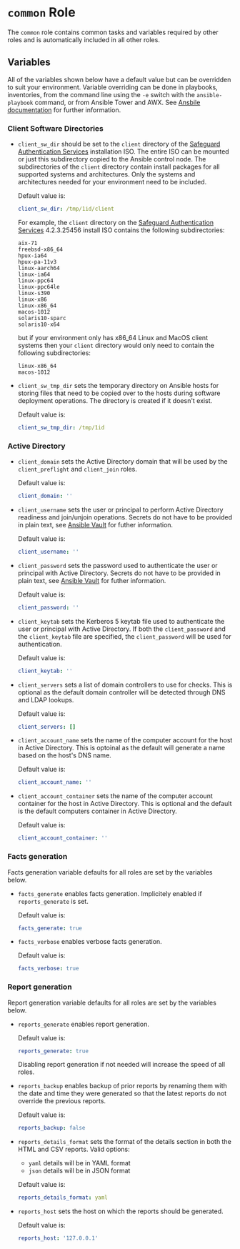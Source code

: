 # `common` Role

The `common` role contains common tasks and variables required by other roles and is automatically included in all other roles.  

## Variables

All of the variables shown below have a default value but can be overridden to suit your environment.  Variable overriding can be done in playbooks, inventories, from the command line using the `-e` switch with the `ansible-playbook` command, or from Ansible Tower and AWX.  See [Ansbile documentation](https://docs.ansible.com/ansible/latest/user_guide/playbooks_variables.html) for further information. 

### Client Software Directories

* `client_sw_dir` should be set to the `client` directory of the [Safeguard Authentication Services](https://www.oneidentity.com/products/authentication-services/) installation ISO.  The entire ISO can be mounted or just this subdirectory copied to the Ansible control node.  The subdirectories of the `client` directory contain install packages for all supported systems and architectures.  Only the systems and architectures needed for your environment need to be included.   

    Default value is: 
    ```yaml
    client_sw_dir: /tmp/1id/client
    ```

    For example, the `client` directory on the [Safeguard Authentication Services](https://www.oneidentity.com/products/authentication-services/) 4.2.3.25456 install ISO contains the following subdirectories:

    ```
    aix-71
    freebsd-x86_64
    hpux-ia64
    hpux-pa-11v3
    linux-aarch64
    linux-ia64
    linux-ppc64
    linux-ppc64le
    linux-s390
    linux-x86
    linux-x86_64
    macos-1012
    solaris10-sparc
    solaris10-x64
    ``` 

    but if your environment only has x86_64 Linux and MacOS client systems then your `client` directory would only need to contain the following subdirectories:

    ```
    linux-x86_64
    macos-1012
    ```

* `client_sw_tmp_dir` sets the temporary directory on Ansible hosts for storing files that need to be copied over to the hosts during software deployment operations.  The directory is created if it doesn't exist.

    Default value is: 
    ```yaml
    client_sw_tmp_dir: /tmp/1id
    ```

### Active Directory

* `client_domain` sets the Active Directory domain that will be used by the `client_preflight` and `client_join` roles.

    Default value is: 
    ```yaml
    client_domain: ''
    ```

* `client_username` sets the user or principal to perform Active Directory readiness and join/unjoin operations.  Secrets do not have to be provided in plain text, see [Ansible Vault](https://docs.ansible.com/ansible/latest/user_guide/vault.html) for futher information.

    Default value is: 
    ```yaml
    client_username: ''
    ```

* `client_password` sets the password used to authenticate the user or principal with Active Directory.  Secrets do not have to be provided in plain text, see [Ansible Vault](https://docs.ansible.com/ansible/latest/user_guide/vault.html) for futher information.

    Default value is: 
    ```yaml
    client_password: ''
    ```

* `client_keytab` sets the Kerberos 5 keytab file used to authenticate the user or principal with Active Directory.  If both the `client_password` and the `client_keytab` file are specified, the `client_password` will be used for authentication.

    Default value is:
    ```yaml
    client_keytab: ''
    ```

* `client_servers` sets a list of domain controllers to use for checks.  This is optional as the default domain controller will be detected through DNS and LDAP lookups.

    Default value is: 
    ```yaml
    client_servers: []
    ```

* `client_account_name` sets the name of the computer account for the host in Active Directory. This is optoinal as the default will generate a name based on the host's DNS name.

    Default value is: 
    ```yaml
    client_account_name: ''
    ```

* `client_account_container` sets the name of the computer account container for the host in Active Directory. This is optional and the default is the default computers container in Active Directory. 

    Default value is: 
    ```yaml
    client_account_container: ''
    ```

### Facts generation

Facts generation variable defaults for all roles are set by the variables below.

* `facts_generate` enables facts generation.  Implicitely enabled if `reports_generate` is set.

    Default value is: 
    ```yaml
    facts_generate: true
    ```

* `facts_verbose` enables verbose facts generation.

    Default value is: 
    ```yaml
    facts_verbose: true
    ```

### Report generation

Report generation variable defaults for all roles are set by the variables below.

* `reports_generate` enables report generation.

    Default value is: 
    ```yaml
    reports_generate: true
    ```

  Disabling report generation if not needed will increase the speed of all roles.

* `reports_backup` enables backup of prior reports by renaming them with the date and time they were generated so that the latest reports do not override the previous reports.

    Default value is: 
    ```yaml
    reports_backup: false

    ```

* `reports_details_format` sets the format of the details section in both the HTML and CSV reports.  Valid options:
    * `yaml` details will be in YAML format
    * `json` details will be in JSON format

    Default value is: 
    ```yaml
    reports_details_format: yaml

    ```

* `reports_host` sets the host on which the reports should be generated. 

    Default value is: 
    ```yaml
    reports_host: '127.0.0.1'
    ```
